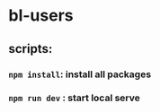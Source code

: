 # bl-users

## scripts:

### `npm install`: install all packages

### `npm run dev` : start local serve
